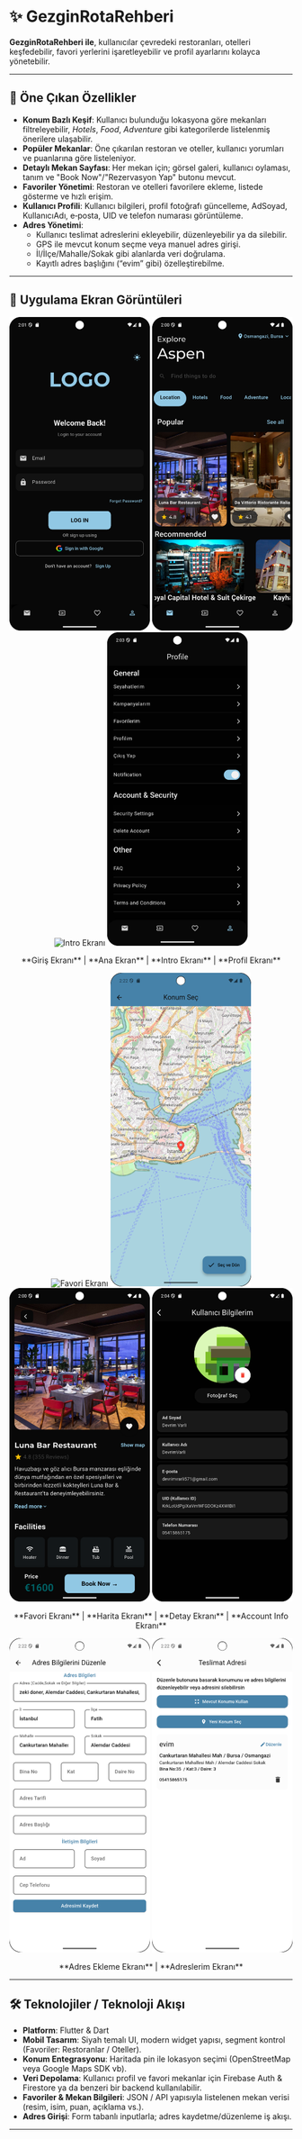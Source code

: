 # ✨ GezginRotaRehberi

**GezginRotaRehberi ile**, kullanıcılar çevredeki restoranları, otelleri keşfedebilir, favori yerlerini işaretleyebilir ve profil ayarlarını kolayca yönetebilir.

---

## 🚀 Öne Çıkan Özellikler

- **Konum Bazlı Keşif**: Kullanıcı bulunduğu lokasyona göre mekanları filtreleyebilir, *Hotels*, *Food*, *Adventure* gibi kategorilerde listelenmiş önerilere ulaşabilir.  
- **Popüler Mekanlar**: Öne çıkarılan restoran ve oteller, kullanıcı yorumları ve puanlarına göre listeleniyor.
- **Detaylı Mekan Sayfası**: Her mekan için; görsel galeri, kullanıcı oylaması, tanım ve "Book Now"/"Rezervasyon Yap" butonu mevcut.
- **Favoriler Yönetimi**: Restoran ve otelleri favorilere ekleme, listede gösterme ve hızlı erişim.
- **Kullanıcı Profili**: Kullanıcı bilgileri, profil fotoğrafı güncelleme, AdSoyad, KullanıcıAdı, e‑posta, UID ve telefon numarası görüntüleme.
- **Adres Yönetimi**:
  - Kullanıcı teslimat adreslerini ekleyebilir, düzenleyebilir ya da silebilir.
  - GPS ile mevcut konum seçme veya manuel adres girişi.
  - İl/İlçe/Mahalle/Sokak gibi alanlarda veri doğrulama.
  - Kayıtlı adres başlığını (“evim” gibi) özelleştirebilme.

---

## 📸 Uygulama Ekran Görüntüleri

<p align="center">
  <img src="assets/screenshots/loginEkran.png" width="250" alt="Login Ekranı">
  <img src="assets/screenshots/anaEkran.png" width="250" alt="Ana Ekran">
  <img src="assets/screenshots/introEkran.png" width="250" alt="Intro Ekranı">
  <img src="assets/screenshots/profilEkran.png" width="250" alt="Profil Ekranı">
</p>

<p align="center">
  **Giriş Ekranı** | **Ana Ekran** | **Intro Ekranı** | **Profil Ekranı**
</p>

<p align="center">
  <img src="assets/screenshots/favoriteEkran.png" width="250" alt="Favori Ekranı">
  <img src="assets/screenshots/haritaEkrani.png" width="250" alt="Harita Ekranı">
  <img src="assets/screenshots/detayEkran.png" width="250" alt="Detay Ekranı">
  <img src="assets/screenshots/accountInfoEkran.png" width="250" alt="Account Info Ekranı">
</p>

<p align="center">
  **Favori Ekranı** | **Harita Ekranı** | **Detay Ekranı** | **Account Info Ekranı**
</p>

<p align="center">
  <img src="assets/screenshots/adresEklemeEkrani.png" width="250" alt="Adres Ekleme Ekranı">
  <img src="assets/screenshots/adreslerimEkran.png" width="250" alt="Adreslerim Ekranı">
</p>

<p align="center">
  **Adres Ekleme Ekranı** | **Adreslerim Ekranı**
</p>

---

## 🛠️ Teknolojiler / Teknoloji Akışı

- **Platform**: Flutter & Dart
- **Mobil Tasarım**: Siyah temalı UI, modern widget yapısı, segment kontrol (Favoriler: Restoranlar / Oteller).
- **Konum Entegrasyonu**: Haritada pin ile lokasyon seçimi (OpenStreetMap veya Google Maps SDK vb).
- **Veri Depolama**: Kullanıcı profil ve favori mekanlar için Firebase Auth & Firestore ya da benzeri bir backend kullanılabilir.
- **Favoriler & Mekan Bilgileri**: JSON / API yapısıyla listelenen mekan verisi (resim, isim, puan, açıklama vs.).
- **Adres Girişi**: Form tabanlı inputlarla; adres kaydetme/düzenleme iş akışı.

---

